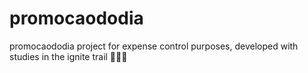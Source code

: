 # promocaododia
promocaododia project for expense control purposes, developed with studies in the ignite trail 🚀🚀🔥
